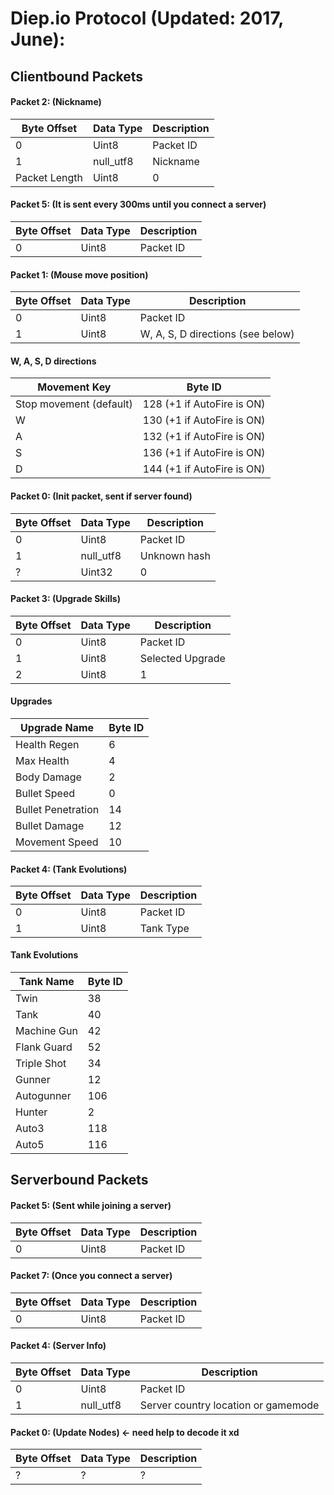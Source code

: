# Diep.io Protocol (Updated: 2017, June):
<h2> Clientbound Packets </h2>
<h4> Packet 2: (Nickname)</h4>
<table>
<thead>
<tr>
<th>Byte Offset</th>
<th>Data Type</th>
<th>Description</th>
</tr>
</thead>
<tbody>
<tr>
<td>0</td>
<td>Uint8</td>
<td>Packet ID</td>
</tr>
<td>1</td>
<td>null_utf8</td>
<td>Nickname</td>
</tr>
<td>Packet Length</td>
<td>Uint8</td>
<td>0</td>
</tbody></table>

<h4> Packet 5: (It is sent every 300ms until you connect a server)</h4>
<table>
<thead>
<tr>
<th>Byte Offset</th>
<th>Data Type</th>
<th>Description</th>
</tr>
</thead>
<tbody>
<tr>
<td>0</td>
<td>Uint8</td>
<td>Packet ID</td>
</tr>
</tbody></table>

<h4> Packet 1: (Mouse move position)</h4>
<table>
<thead>
<tr>
<th>Byte Offset</th>
<th>Data Type</th>
<th>Description</th>
</tr>
</thead>
<tbody>
<tr>
<td>0</td>
<td>Uint8</td>
<td>Packet ID</td>
</tr>
<tr>
<td>1</td>
<td>Uint8</td>
<td>W, A, S, D directions (see below)</td>
</tr>
</tbody></table>
<h4> W, A, S, D directions</h4>
<table>
<thead>
<tr>
<th>Movement Key</th>
<th>Byte ID</th>
</tr>
</thead>
<tbody>
<tr>
<td>Stop movement (default)</td>
<td>128 (+1 if AutoFire is ON)</td>
</tr>
<tr>
<td>W</td>
<td>130 (+1 if AutoFire is ON)</td>
</tr>
<tr>
<td>A</td>
<td>132 (+1 if AutoFire is ON)</td>
</tr>
<tr>
<td>S</td>
<td>136 (+1 if AutoFire is ON)</td>
</tr>
<tr>
<td>D</td>
<td>144 (+1 if AutoFire is ON)</td>
</tr>
</tbody></table>

<h4> Packet 0: (Init packet, sent if server found)</h4>
<table>
<thead>
<tr>
<th>Byte Offset</th>
<th>Data Type</th>
<th>Description</th>
</tr>
</thead>
<tbody>
<tr>
<td>0</td>
<td>Uint8</td>
<td>Packet ID</td>
</tr>
<tr>
<td>1</td>
<td>null_utf8</td>
<td>Unknown hash</td>
</tr>
<tr>
<td>?</td>
<td>Uint32</td>
<td>0</td>
</tr>
</tbody></table>

<h4> Packet 3: (Upgrade Skills)</h4>
<table>
<thead>
<tr>
<th>Byte Offset</th>
<th>Data Type</th>
<th>Description</th>
</tr>
</thead>
<tbody>
<tr>
<td>0</td>
<td>Uint8</td>
<td>Packet ID</td>
</tr>
<td>1</td>
<td>Uint8</td>
<td>Selected Upgrade</td>
<tr>
<td>2</td>
<td>Uint8</td>
<td>1</td>
</tbody></table>

<h4>Upgrades</h4>
<table>
<thead>
<tr>
<th>Upgrade Name</th>
<th>Byte ID</th>
</tr>
</thead>
<tbody>
<tr>
<td>Health Regen</td>
<td>6</td>
</tr>
<td>Max Health</td>
<td>4</td>
</tr>
<td>Body Damage</td>
<td>2</td>
</tr>
<td>Bullet Speed</td>
<td>0</td>
</tr>
<td>Bullet Penetration</td>
<td>14</td>
</tr>
<td>Bullet Damage</td>
<td>12</td>
</tr>
<td>Movement Speed</td>
<td>10</td>
</tbody></table>

<h4> Packet 4: (Tank Evolutions)</h4>
<table>
<thead>
<tr>
<th>Byte Offset</th>
<th>Data Type</th>
<th>Description</th>
</tr>
</thead>
<tbody>
<tr>
<td>0</td>
<td>Uint8</td>
<td>Packet ID</td>
</tr>
<td>1</td>
<td>Uint8</td>
<td>Tank Type</td>
<tr>
</tbody></table>

<h4>Tank Evolutions</h4>
<table>
<thead>
<tr>
<th>Tank Name</th>
<th>Byte ID</th>
</tr>
</thead>
<tbody>
<tr>
<td>Twin</td>
<td>38</td>
</tr>
<td>Tank</td>
<td>40</td>
</tr>
<td>Machine Gun</td>
<td>42</td>
</tr>
<td>Flank Guard</td>
<td>52</td>
</tr>
<td>Triple Shot</td>
<td>34</td>
</tr>
<td>Gunner</td>
<td>12</td>
</tr>
<td>Autogunner</td>
<td>106</td>
</tr>
<td>Hunter</td>
<td>2</td>
</tr>
<td>Auto3</td>
<td>118</td>
</tr>
<td>Auto5</td>
<td>116</td>
</tr>
</tbody></table>


<h2> Serverbound Packets </h2>

<h4> Packet 5: (Sent while joining a server)</h4>
<table>
<thead>
<tr>
<th>Byte Offset</th>
<th>Data Type</th>
<th>Description</th>
</tr>
</thead>
<tbody>
<tr>
<td>0</td>
<td>Uint8</td>
<td>Packet ID</td>
</tr>
</tbody></table>

<h4> Packet 7: (Once you connect a server)</h4>
<table>
<thead>
<tr>
<th>Byte Offset</th>
<th>Data Type</th>
<th>Description</th>
</tr>
</thead>
<tbody>
<tr>
<td>0</td>
<td>Uint8</td>
<td>Packet ID</td>
</tr>
</tbody></table>

<h4> Packet 4: (Server Info)</h4>
<table>
<thead>
<tr>
<th>Byte Offset</th>
<th>Data Type</th>
<th>Description</th>
</tr>
</thead>
<tbody>
<tr>
<td>0</td>
<td>Uint8</td>
<td>Packet ID</td>
</tr>
<tr>
<td>1</td>
<td>null_utf8</td>
<td>Server country location or gamemode</td>
</tr>
</tbody></table>

<h4> Packet 0: (Update Nodes) <- need help to decode it xd</h4>
<table>
<thead>
<tr>
<th>Byte Offset</th>
<th>Data Type</th>
<th>Description</th>
</tr>
</thead>
<tbody>
<tr>
<td>?</td>
<td>?</td>
<td>?</td>
</tr>
</tbody></table>
